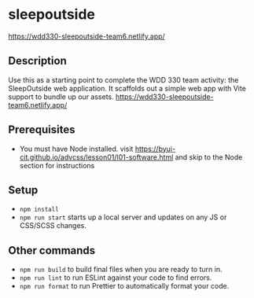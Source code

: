 # sleepoutside
https://wdd330-sleepoutside-team6.netlify.app/
## Description

Use this as a starting point to complete the WDD 330 team activity: the SleepOutside web application. It scaffolds out a simple web app with Vite support to bundle up our assets.
https://wdd330-sleepoutside-team6.netlify.app/
## Prerequisites

- You must have Node installed. visit https://byui-cit.github.io/advcss/lesson01/l01-software.html and skip to the Node section for instructions

## Setup

- `npm install`
- `npm run start` starts up a local server and updates on any JS or CSS/SCSS changes.

## Other commands

- `npm run build` to build final files when you are ready to turn in.
- `npm run lint` to run ESLint against your code to find errors.
- `npm run format` to run Prettier to automatically format your code.
